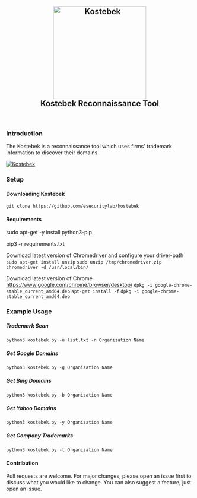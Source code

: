 
<h2 align="center">
<img src="https://i.ibb.co/YXHMbkM/logo.jpg"  width=250 height=250 alt="Kostebek">
<br>Kostebek Reconnaissance Tool
</h2>
<br>  

### Introduction

The Kostebek is a reconnaissance tool which uses firms' trademark information to discover their domains.

[![Kostebek](https://img.youtube.com/vi/OR4YzrgNNcE/0.jpg)](https://www.youtube.com/watch?v=OR4YzrgNNcE)

### Setup

#### Downloading Kostebek
`git clone https://github.com/esecuritylab/kostebek`

#### Requirements

sudo apt-get -y install python3-pip

pip3 -r requirements.txt 

Download latest version of Chromedriver and configure your driver-path
```sudo apt-get install unzip```
```sudo unzip /tmp/chromedriver.zip chromedriver -d /usr/local/bin/```


Download latest version of Chrome
https://www.google.com/chrome/browser/desktop/
```dpkg -i google-chrome-stable_current_amd64.deb```
```apt-get install -f```
```dpkg -i google-chrome-stable_current_amd64.deb```


### Example Usage

##### Trademark Scan 

```
python3 kostebek.py -u list.txt -n Organization Name
```
##### Get Google Domains
```
python3 kostebek.py -g Organization Name 
```
##### Get Bing Domains
```
python3 kostebek.py -b Organization Name 
```
##### Get Yahoo Domains
```
python3 kostebek.py -y Organization Name 
```
##### Get Company Trademarks
```
python3 kostebek.py -t Organization Name
```

#### Contribution
Pull requests are welcome. For major changes, please open an issue first to discuss what you would like to change. You can also suggest a feature, just open an issue.

